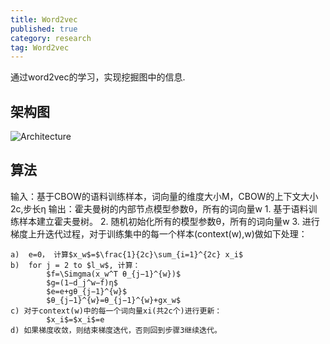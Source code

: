 ```yaml
---
title: Word2vec
published: true
category: research
tag: Word2vec 
---
```


通过word2vec的学习，实现挖掘图中的信息.

## 架构图

![Architecture](http://plusnet.cn/assets/include/cbow.png)

## 算法
输入：基于CBOW的语料训练样本，词向量的维度大小M，CBOW的上下文大小2c,步长η
输出：霍夫曼树的内部节点模型参数θ，所有的词向量w
    1. 基于语料训练样本建立霍夫曼树。
    2. 随机初始化所有的模型参数θ，所有的词向量w
    3. 进行梯度上升迭代过程，对于训练集中的每一个样本(context(w),w)做如下处理：

    a)  e=0， 计算$x_w$=$\frac{1}{2c}\sum_{i=1}^{2c} x_i$
    b)  for j = 2 to $l_w$, 计算：
            $f=\Simgma(x_w^T θ_{j−1}^{w})$
            $g=(1−d_j^w−f)η$
            $e=e+gθ_{j−1}^{w}$
            $θ_{j−1}^{w}=θ_{j−1}^{w}+gx_w$
    c) 对于context(w)中的每一个词向量xi(共2c个)进行更新：
            $x_i$=$x_i$=e
    d) 如果梯度收敛，则结束梯度迭代，否则回到步骤3继续迭代。